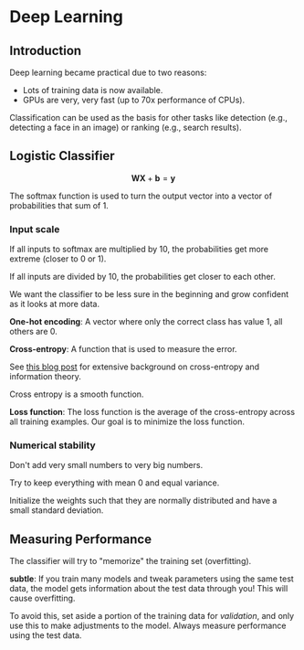 # Deep Learning

## Introduction

Deep learning became practical due to two reasons:
  - Lots of training data is now available.
  - GPUs are very, very fast (up to 70x performance of CPUs).

Classification can be used as the basis for other tasks like detection (e.g., detecting a face in an image) or ranking (e.g., search results).

## Logistic Classifier

$$\mathbf{WX} + \mathbf{b} = \mathbf{y}$$

The softmax function is used to turn the output vector into a vector of probabilities that sum of 1.

### Input scale
If all inputs to softmax are multiplied by 10, the probabilities get more extreme (closer to 0 or 1).

If all inputs are divided by 10, the probabilities get closer to each other.

We want the classifier to be less sure in the beginning and grow confident as it looks at more data.

**One-hot encoding**: A vector where only the correct class has value 1, all others are 0.

**Cross-entropy**: A function that is used to measure the error.

See [this blog post](http://colah.github.io/posts/2015-09-Visual-Information/) for extensive background on cross-entropy and information theory.

Cross entropy is a smooth function.

**Loss function**: The loss function is the average of the cross-entropy across all training examples. Our goal is to minimize the loss function.

### Numerical stability

Don't add very small numbers to very big numbers.

Try to keep everything with mean 0 and equal variance.

Initialize the weights such that they are normally distributed and have a small standard deviation.

## Measuring Performance

The classifier will try to "memorize" the training set (overfitting).

**subtle**: If you train many models and tweak parameters using the same test data, the model gets information about the test data through you! This will cause overfitting.

To avoid this, set aside a portion of the training data for *validation*, and only use this to make adjustments to the model. Always measure performance using the test data.

